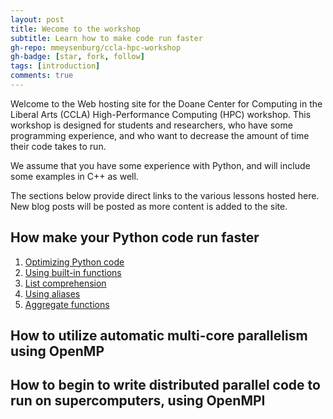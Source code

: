 ```yaml
---
layout: post
title: Wecome to the workshop
subtitle: Learn how to make code run faster
gh-repo: mmeysenburg/ccla-hpc-workshop
gh-badge: [star, fork, follow]
tags: [introduction]
comments: true
---
```


Welcome to the Web hosting site for the Doane Center for Computing in the Liberal Arts
(CCLA) High-Performance Computing (HPC) workshop. This workshop is designed for 
students and researchers, who have some programming experience, and who want to 
decrease the amount of time their code takes to run. 

We assume that you have some experience with Python, and will include some examples
in C++ as well. 

The sections below provide direct links to the various lessons hosted here. New blog posts 
will be posted as more content is added to the site. 

## How make your Python code run faster

1. [Optimizing Python code](../pages/optimizing-python-overview/index.html)
2. [Using built-in functions](../pages/optimizing-python-built-ins/index.html)
3. [List comprehension](../pages/optimizing-python-list-comprehension/index.html)
4. [Using aliases](../pages/optimizing-python-function-alias/index.html)
5. [Aggregate functions](../pages/optimizing-python-function-aggregate/index.html)

## How to utilize automatic multi-core parallelism using OpenMP



## How to begin to write distributed parallel code to run on supercomputers, using OpenMPI
